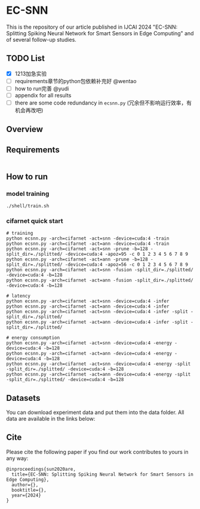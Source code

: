 # EC-SNN
This is the repository of our article published in IJCAI 2024 "EC-SNN: Splitting Spiking Neural Network for Smart Sensors in Edge Computing" and of several follow-up studies.

## TODO List

- [x] 1213加急实验
- [ ] requirements章节的python包依赖补充好 @wentao
- [ ] how to run完善 @yudi
- [ ] appendix for all results
- [ ] there are some code redundancy in `ecsnn.py` (冗余但不影响运行效率，有机会再改吧)

## Overview

## Requirements

```

```

## How to run

### model training

```
./shell/train.sh
```

### cifarnet quick start
```
# training
python ecsnn.py -arch=cifarnet -act=snn -device=cuda:4 -train 
python ecsnn.py -arch=cifarnet -act=ann -device=cuda:4 -train 
python ecsnn.py -arch=cifarnet -act=snn -prune -b=128 -split_dir=./splitted/ -device=cuda:4 -apoz=95 -c 0 1 2 3 4 5 6 7 8 9
python ecsnn.py -arch=cifarnet -act=ann -prune -b=128 -split_dir=./splitted/ -device=cuda:4 -apoz=56 -c 0 1 2 3 4 5 6 7 8 9
python ecsnn.py -arch=cifarnet -act=snn -fusion -split_dir=./splitted/ -device=cuda:4 -b=128
python ecsnn.py -arch=cifarnet -act=ann -fusion -split_dir=./splitted/ -device=cuda:4 -b=128

# latency
python ecsnn.py -arch=cifarnet -act=snn -device=cuda:4 -infer 
python ecsnn.py -arch=cifarnet -act=ann -device=cuda:4 -infer 
python ecsnn.py -arch=cifarnet -act=snn -device=cuda:4 -infer -split -split_dir=./splitted/
python ecsnn.py -arch=cifarnet -act=ann -device=cuda:4 -infer -split -split_dir=./splitted/

# energy consumption
python ecsnn.py -arch=cifarnet -act=snn -device=cuda:4 -energy -device=cuda:4 -b=128
python ecsnn.py -arch=cifarnet -act=ann -device=cuda:4 -energy -device=cuda:4 -b=128
python ecsnn.py -arch=cifarnet -act=snn -device=cuda:4 -energy -split -split_dir=./splitted/ -device=cuda:4 -b=128
python ecsnn.py -arch=cifarnet -act=ann -device=cuda:4 -energy -split -split_dir=./splitted/ -device=cuda:4 -b=128
```

## Datasets

You can download experiment data and put them into the data folder. All data are available in the links below:

## Cite

Please cite the following paper if you find our work contributes to yours in any way:

```
@inproceedings{sun2020are,
  title={EC-SNN: Splitting Spiking Neural Network for Smart Sensors in Edge Computing},
  author={},
  booktitle={},
  year={2024}
}
```
